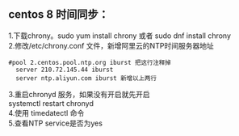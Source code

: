 ## centos 8 时间同步：
1.下载chrony。sudo yum install chrony 或者 sudo dnf install chrony  
2.修改/etc/chrony.conf 文件，新增阿里云的NTP时间服务器地址  
```
#pool 2.centos.pool.ntp.org iburst 把这行注释掉  
  server 210.72.145.44 iburst  
  server ntp.aliyun.com iburst 新增以上两行  
```
3.重启chronyd 服务，如果没有开启就先开启  
systemctl restart chronyd  
4.使用 timedatectl 命令  
5.查看NTP service是否为yes  

